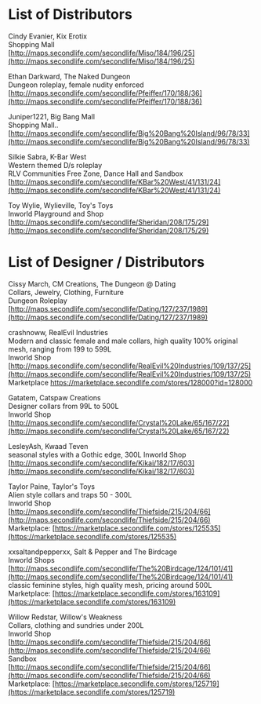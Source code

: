 # List of Distributors

Cindy Evanier, Kix Erotix  
Shopping Mall  
[http://maps.secondlife.com/secondlife/Miso/184/196/25](http://maps.secondlife.com/secondlife/Miso/184/196/25)  

Ethan Darkward, The Naked Dungeon  
Dungeon roleplay, female nudity enforced  
[http://maps.secondlife.com/secondlife/Pfeiffer/170/188/36](http://maps.secondlife.com/secondlife/Pfeiffer/170/188/36)

Juniper1221, Big Bang Mall  
Shopping Mall..
[http://maps.secondlife.com/secondlife/Big%20Bang%20Island/96/78/33](http://maps.secondlife.com/secondlife/Big%20Bang%20Island/96/78/33)

Silkie Sabra, K-Bar West  
Western themed D/s roleplay    
RLV Communities Free Zone, Dance Hall and Sandbox  
[http://maps.secondlife.com/secondlife/KBar%20West/41/131/24](http://maps.secondlife.com/secondlife/KBar%20West/41/131/24)

Toy Wylie, Wylieville, Toy's Toys  
Inworld Playground and Shop  
[http://maps.secondlife.com/secondlife/Sheridan/208/175/29](http://maps.secondlife.com/secondlife/Sheridan/208/175/29)

# List of Designer / Distributors

Cissy March, CM Creations, The Dungeon @ Dating  
Collars, Jewelry, Clothing, Furniture  
Dungeon Roleplay  
[http://maps.secondlife.com/secondlife/Dating/127/237/1989](http://maps.secondlife.com/secondlife/Dating/127/237/1989)

crashnoww, RealEvil Industries  
Modern and classic female and male collars, high quality 100% original mesh, ranging from 199 to 599L  
Inworld Shop  
[http://maps.secondlife.com/secondlife/RealEvil%20Industries/109/137/25](http://maps.secondlife.com/secondlife/RealEvil%20Industries/109/137/25)  
Marketplace 
https://marketplace.secondlife.com/stores/128000?id=128000

Gatatem, Catspaw Creations    
Designer collars from 99L to 500L  
Inworld Shop  
[http://maps.secondlife.com/secondlife/Crystal%20Lake/65/167/22](http://maps.secondlife.com/secondlife/Crystal%20Lake/65/167/22)  

LesleyAsh, Kwaad Teven  
seasonal styles with a Gothic edge, 300L 
Inworld Shop    
[http://maps.secondlife.com/secondlife/Kikai/182/17/603](http://maps.secondlife.com/secondlife/Kikai/182/17/603)

Taylor Paine, Taylor's Toys  
Alien style collars and traps 50 - 300L  
Inworld Shop  
[http://maps.secondlife.com/secondlife/Thiefside/215/204/66](http://maps.secondlife.com/secondlife/Thiefside/215/204/66)  
Marketplace: [https://marketplace.secondlife.com/stores/125535](https://marketplace.secondlife.com/stores/125535)  

xxsaltandpepperxx, Salt & Pepper and The Birdcage  
Inworld Shops  
[http://maps.secondlife.com/secondlife/The%20Birdcage/124/101/41](http://maps.secondlife.com/secondlife/The%20Birdcage/124/101/41)  
classic feminine styles, high quality mesh, pricing around 500L  
Marketplace:  [https://marketplace.secondlife.com/stores/163109](https://marketplace.secondlife.com/stores/163109)

Willow Redstar, Willow's Weakness  
Collars, clothing and sundries under 200L  
Inworld Shop  
[http://maps.secondlife.com/secondlife/Thiefside/215/204/66](http://maps.secondlife.com/secondlife/Thiefside/215/204/66)  
Sandbox  
[http://maps.secondlife.com/secondlife/Thiefside/215/204/66](http://maps.secondlife.com/secondlife/Thiefside/215/204/66)  
Marketplace: [https://marketplace.secondlife.com/stores/125719](https://marketplace.secondlife.com/stores/125719)
